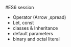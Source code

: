 #ES6 session
- Operator (Arrow ,spread)
- Let, const
- classes & Inheritance
- default parameters
- binary and octal literal
 